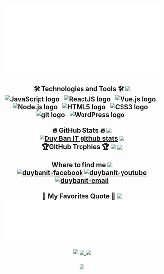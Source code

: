 <!-- Duy Bản IT -->
<a href="#" target="_blank">
  <img src="svg/duybanit.svg" width="1000" alt="Duy Bản IT" />
</a>
<h2 align="center">🛠 Technologies and Tools 🛠
   <img src="https://user-images.githubusercontent.com/73097560/115834477-dbab4500-a447-11eb-908a-139a6edaec5c.gif">
<br>
<!-- https://simpleicons.org/ -->
<span><img src="https://img.shields.io/badge/JavaScript-282C34?logo=javascript&logoColor=F7DF1E" alt="JavaScript logo" title="JavaScript" height="25" /></span>
&nbsp;
<span><img src="https://img.shields.io/badge/ReactJS-282C34?logo=react&logoColor=61DAFB" alt="ReactJS logo" title="ReactJS" height="25" /></span>
&nbsp;
<span><img src="https://img.shields.io/badge/Vue.js-282C34?logo=vue.js&logoColor=4FC08D" alt="Vue.js logo" title="Vue.js" height="25" /></span>
&nbsp;
<span><img src="https://img.shields.io/badge/Node.js-282C34?logo=node.js&logoColor=00F200" alt="Node.js logo" title="Node.js" height="25" /></span>
&nbsp;
<span><img src="https://img.shields.io/badge/HTML5-282C34?logo=html5&logoColor=E34F26" alt="HTML5 logo" title="HTML5" height="25" /></span>
&nbsp;
<span><img src="https://img.shields.io/badge/CSS3-282C34?logo=css3&logoColor=1572B6" alt="CSS3 logo" title="CSS3" height="25" /></span>
&nbsp;
<span><img src="https://img.shields.io/badge/git-282C34?logo=git&logoColor=F05032" alt="git logo" title="git" height="25" /></span>
&nbsp;
<span><img src="https://img.shields.io/badge/WordPress-282C34?logo=wordPress&logoColor=21759B" alt="WordPress logo" title="WordPress" height="25" /></span>
&nbsp;
<br>
  <br>
🔥 GitHub Stats 🔥
  <img src="https://user-images.githubusercontent.com/73097560/115834477-dbab4500-a447-11eb-908a-139a6edaec5c.gif">
<!-- https://github.com/anuraghazra/github-readme-stats -->
<br>
  <a href="#"><img align="center" src="https://github-readme-stats.vercel.app/api?username=nguyenduyban&show_icons=true&include_all_commits=true&theme=shadow_red&hide_border=true" alt="Duy Ban IT github stats" /></a> <a href="#"><img align="center" src="https://github-readme-stats.vercel.app/api/top-langs/?username=nguyenduyban&layout=compact&theme=shadow_red&hide_border=true" /></a> 
  <br>
🏆GitHub Trophies 🏆
 <img src="https://user-images.githubusercontent.com/73097560/115834477-dbab4500-a447-11eb-908a-139a6edaec5c.gif">
<a href="https://github.com/nguyenduyban/nguyenduyban">
  <img align="center" src="https://github-profile-trophy.vercel.app/?username=nguyenduyban" />
</a>
</div>
<br>
<br>
Where to find me 
  <img src="https://user-images.githubusercontent.com/73097560/115834477-dbab4500-a447-11eb-908a-139a6edaec5c.gif">
<br>
<!-- https://icons8.com -->
<div align="center">
  <a href="https://www.facebook.com/Duy.Ban.Suu.Nhiiiiiiiiii" target="blank">
    <img src="https://img.icons8.com/bubbles/100/000000/facebook-new.png" alt="duybanit-facebook" />
  </a>
  <a href="https://www.youtube.com/channel/UCB2M0NEl_uSRs7zIHK-cTlA" target="blank">
    <img src="https://img.icons8.com/bubbles/100/000000/youtube-squared.png" alt="duybanit-youtube" />
  </a>
  <a href="mailto:nguyenduyban02@gmail.com" target="top">
    <img src="https://img.icons8.com/bubbles/100/000000/apple-mail.png" alt="duybanit-email" />
  </a>
</div>
<br>
📑 My Favorites Quote 📑
  <img src="https://user-images.githubusercontent.com/73097560/115834477-dbab4500-a447-11eb-908a-139a6edaec5c.gif">
  <br>
<a href="#" target="_blank">
  <img src="svg/duybanit-quotes.svg" width="846" height="150" alt="Duy Bản IT" />
</a>
<img src="https://user-images.githubusercontent.com/73097560/115834477-dbab4500-a447-11eb-908a-139a6edaec5c.gif">
<a href="https://github.com/nguyenduyban/nguyenduyban">
  <img align="center" src="https://github-readme-stats.vercel.app/api/pin/?username=nguyenduyban&repo=nguyenduyban&theme=shadow_red" />
</a><a href="https://github.com/nguyenduyban/kithuatlaptrinh">
  <img align="center" src="https://github-readme-stats.vercel.app/api/pin/?username=nguyenduyban&repo=kithuatlaptrinh&theme=shadow_red" />
</a>

<a href="#"><img align="center" src="https://readme-typing-svg.herokuapp.com?font=Agbalumo&duration=4000&color=26F71B&center=SAI&vCenter=SAI&repeat=%C4%90%C3%9ANG+V%E1%BA%ACY&random=SAI&width=435&lines=Hi+!+;I'm+Duy+B%E1%BA%A3n+IT;I'm+from+the+Earth;Contact+%3A+duybanit%40itshare.pro.vn;+Welcome+to+my+github+page++!" /></a>
